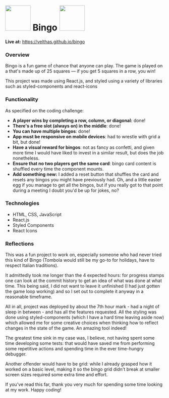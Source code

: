 
# <img src="https://cdn-icons-png.flaticon.com/512/2102/2102170.png" height="80px" width="80px"> </img>Bingo <img src="https://cdn-icons-png.flaticon.com/512/2102/2102170.png" height="80px" width="80px"> </img>

**Live at:** https://velthas.github.io/bingo

### Overview

Bingo is a fun game of chance that anyone can play. The game is played on a  that's made up of 25 squares — if you get 5 squares in a row, you win!

This project was made using React.js, and styled using a variety of libraries such as styled-components and react-icons
### Functionality
  
As specified on the coding challenge: 
-   **A player wins by completing a row, column, or diagonal:** done!
-   **There's a free slot (always on) in the middle**: done!
-   **You can have multiple bingos**: done!
-  **App must be responsive on mobile devices**: had to wrestle with grid a bit, but done!
-   **Have a visual reward for bingos**: not as fancy as confetti, and given more time I would have liked to invest in a similar result, but does the job nonetheless.
-   **Ensure that no two players get the same card**: bingo card content is shuffled every time the component mounts.
-   **Add something new:** I added a reset button that shuffles the card and resets any bingos you might have previously had. Oh, and a little easter egg if you manage to get all the bingos, but if you really got to that point during a meeting I doubt you'd be up for jokes, no?

### Technologies

 - HTML, CSS, JavaScript
 - React.js
 - Styled Components
-  React Icons

### Reflections
This was a fun project to work on, especially someone who had never tried this kind of Bingo (Tombola would still be my go-to for holidays, have to respect Italian traditions).

It admittedly took me longer than the 4 expected hours: for progress stamps one can look at the commit history to get an idea of what was done at what time. This being said, I did not want to leave it unfinished (I had just gotten the game loop working) and so I set out to complete it anyway in a reasonable timeframe.

All in all, project was deployed by about the 7th hour mark - had a night of sleep in between - and has all the features requested. All the styling was done using styled-components (which I have a hard time leaving aside now) which allowed me for some creative choices when thinking how to reflect changes in the state of the game. An amazing tool indeed!

The greatest time sink in my case was, I believe, not having spent some time developing some tests: that would have saved me from performing some repetitive actions and spending time in the ever time-hungry debugger. 

Another offender would have to be grid: while I already grasped how it worked on a basic level, making it so the bingo grid didn't break at smaller screen sizes required some extra time and effort. 

If you've read this far, thank you very much for spending some time looking at my work. Happy coding!